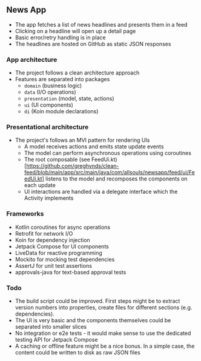 ## News App
- The app fetches a list of news headlines and presents them in a feed
- Clicking on a headline will open up a detail page
- Basic error/retry handling is in place
- The headlines are hosted on GitHub as static JSON responses

### App architecture
- The project follows a clean architecture approach
- Features are separated into packages
    - `domain` (business logic)
    - `data` (I/O operations)
    - `presentation` (model, state, actions)
    - `ui` (UI components) 
    - `di` (Koin module declarations)
  
### Presentational architecture
- The project's follows an MVI pattern for rendering UIs
    - A model receives actions and emits state update events
    - The model can perform asynchronous operations using coroutines 
    - The root composable (see FeedUi.kt)[https://github.com/greghynds/clean-feed/blob/main/app/src/main/java/com/allsouls/newsapp/feed/ui/FeedUi.kt] listens to the 
      model and recomposes the components on each update
    - UI interactions are handled via a delegate interface which the Activity implements 
  
### Frameworks
- Kotlin coroutines for async operations
- Retrofit for network I/O
- Koin for dependency injection
- Jetpack Compose for UI components
- LiveData for reactive programming  
- Mockito for mocking test dependencies
- AssertJ for unit test assertions
- approvals-java for text-based approval tests

###  Todo
- The build script could be improved. First steps might be to extract version numbers into properties, create files for different sections (e.g. dependencies). 
- The UI is very basic and the components themselves could be separated into smaller slices
- No integration or e2e tests - it would make sense to use the dedicated testing API for Jetpack Compose
- A caching or offline feature might be a nice bonus. In a simple case, the content could be written to disk as raw JSON files
